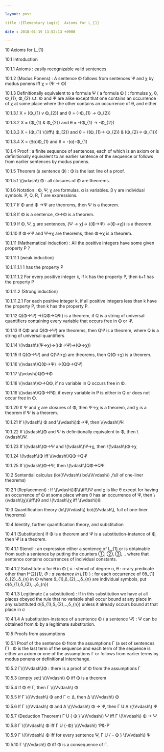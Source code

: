 ```yaml
---

layout: post

title :[Elementary Logic]  Axioms for L_{1}

date : 2018-01-19 13:52:13 +0900

---
```


10	Axioms for L_{1}

10.1	Introduction

10.1.1	Axioms : easily recognizable valid sentences

10.1.2	 (Modus Ponens) : A sentence Φ follows from sentences Ψ and χ by modus ponens iff χ = (Ψ -> Φ)

10.1.3	Definitionally equivalent to a formula Ψ ( a formula Φ ) : formulas χ, θ, Φ_{1}, Φ_{2} s.t. Φ and Ψ are alike except that one contains an occurrence of χ at some place where the other contains an occurrence of θ, and either

10.1.3.1	 Χ = (Φ_{1} v Φ_{2}) and θ = (-Φ_{1} -> Φ_{2}) 

10.1.3.2	 Χ = (Φ_{1} & Φ_{2}) and θ = -(Φ_{1} -> -Φ_{2})

10.1.3.3	 Χ = (Φ_{1} \\(\iff\\) Φ_{2}) and θ = ((Φ_{1}-> Φ_{2}) & (Φ_{2}-> Φ_{1}))

10.1.3.4	 Χ = (∃α)Φ_{1} and θ = -(α)-Φ_{1}

10.1.4	 Proof : a finite sequence of sentences, each of which is an axiom or is definitionally equivalent to an earlier sentence of the sequence or follows from earlier sentences by modus ponens.

10.1.5	 Theorem (a sentence Φ) : Φ is the last line of a proof.

10.1.5.1	\\(\vdash\\) Φ : all closures of Φ are theorems.

10.1.6	 Notation : Φ, Ψ, χ are formulas. α is variables. β γ are individual symbols. P, Q, R, T are expressions.

10.1.7	If Φ and Φ ->Ψ are theorems, then Ψ is a theorem.

10.1.8	If Φ is a sentence, Φ->Φ is a theorem.

10.1.9	If Φ, Ψ, χ are sentences, (Ψ -> χ)-> ((Φ->Ψ) ->(Φ->χ)) is a theorem.

10.1.10	If Φ->Ψ and Ψ->χ are theorems, then Φ->χ is a theorem.

10.1.11	(Mathematical induction) : All the positive integers have some given property P ? 

10.1.11.1	(weak induction) 

10.1.11.1.1	1 has the property P

10.1.11.1.2	For every positive integer k, if k has the property P, then k+1 has the property P

10.1.11.2	(Strong induction)

10.1.11.2.1	For each positive integer k, if all positive integers less than k have the property P, then k has the property P.

10.1.12	Q(Φ->Ψ) ->(QΦ->QΨ) is a theorem, if Q is a string of universal quantifiers containing every variable that occurs free in Φ or Ψ.

10.1.13	If QΦ and Q(Φ->Ψ) are theorems, then QΨ is a theorem, where Q is a string of universal quantifiers.

10.1.14	\\(\vdash\\)(Ψ->χ)->((Φ->Ψ)->(Φ->χ))

10.1.15	If Q(Φ->Ψ) and Q(Ψ->χ) are theorems, then Q(Φ->χ) is a theorem.

10.1.16	\\(\vdash\\)Q(Φ->Ψ) ->(QΦ->QΨ)

10.1.17	\\(\vdash\\)QΦ->Φ

10.1.18	\\(\vdash\\)Φ->QΦ, if no variable in Q occurs free in Φ.

10.1.19	\\(\vdash\\)QΦ->PΦ, if every variable in P is either in Q or does not occur free in Φ.

10.1.20	If Ψ and χ are closures of Φ, then Ψ->χ is a theorem, and χ is a theorem if Ψ is a theorem.

10.1.21	If \\(\vdash\\) Φ and \\(\vdash\\)Φ->Ψ, then \\(\vdash\\)Ψ.

10.1.22	If \\(\vdash\\)Φ and Ψ is definitionally equivalent to Φ, then \\(\vdash\\)Ψ.

10.1.23	If \\(\vdash\\)Φ->Ψ and \\(\vdash\\)Ψ->χ, then \\(\vdash\\)Φ->χ

10.1.24	\\(\vdash\\)Φ iff \\(\vdash\\)QΦ->QΨ

10.1.25	If \\(\vdash\\)Φ->Ψ, then \\(\vdash\\)QΦ->QΨ

10.2	Sentential calculus (lo\\(\Vvdash\\) bo\\(\Vvdash\\) ,full of one-liner theorems)

10.2.1	(Replacement) : If \\(\vdash\\)Φ\\(\iff\\)Ψ and χ is like θ except for having an occurrence of Φ at some place where θ has an occurrence of Ψ, then \\(\vdash\\)χ\\(\iff\\)θ and \\(\vdash\\)χ iff \\(\vdash\\)θ.

10.3	Quantification theory (lo\\(\Vvdash\\) bo\\(\Vvdash\\), full of one-liner theorems)

10.4	Identity, further quantification theory, and substitution

10.4.1	(Substitution) If Φ is a theorem and Ψ is a substitution-instance of Φ, then Ψ is a theorem.

10.4.1.1	Stencil : an expression either a sentence of L_{1} or is obtainable from such a sentence by putting the counters ①, ②, ③, .. where that sentence contains occurrences of individual constants.

10.4.1.2	Substitute σ for θ in Φ ( σ : stencil of degree n, θ : n-ary predicate other than I^{2}_{1}, Φ : a sentence in L_{1} ) : for each occurrence of θδ_{1}δ_{2}..δ_{n} in Φ where δ_{1},δ_{2},..,δ_{n} are individual symbols, put σ(δ_{1},δ_{2},..,δ_{n})

10.4.1.3	Legitimate ( a substitution) : If in this substitution we have at all places obeyed the rule that no variable shall occur bound at any place in any substituted σ(δ_{1},δ_{2},..,δ_{n}) unless it already occurs bound at that place in σ

10.4.1.4	A substitution-instance of a sentence Φ ( a sentence Ψ) : Ψ can be obtained from Φ by a legitimate substitution.

10.5	Proofs from assumptions

10.5.1	Proof of the sentence Φ from the assumptions Γ (a set of sentences Γ) : Φ is the last term of the sequence and each term of the sequence is either an axiom or one of the assumptions Γ or follows from earlier terms by modus ponens or definitional interchange.

10.5.2	 Γ\\(\Vvdash\\)Φ : there is a proof of Φ from the assumptions Γ

10.5.3	(empty set) \\(\Vvdash\\) Φ iff Φ is a theorem

10.5.4	If Φ ∈ Γ, then Γ \\(\Vvdash\\) Φ

10.5.5	If Γ \\(\Vvdash\\) Φ and Γ ⊂ Δ, then Δ \\(\Vvdash\\) Φ

10.5.6	If Γ \\(\Vvdash\\) Φ and Δ \\(\Vvdash\\) Φ -> Ψ, then Γ U Δ \\(\Vvdash\\) Ψ

10.5.7	(Deduction Theorem) Γ U { Φ } \\(\Vvdash\\) Ψ iff Γ \\(\Vvdash\\) Φ -> Ψ

10.5.8	Γ \\(\Vvdash\\) Φ iff Γ U {-Φ} \\(\Vvdash\\) ‘P&-P’

10.5.9	Γ \\(\Vvdash\\) Φ iff for every sentence Ψ, Γ U { - Φ } \\(\Vvdash\\) Ψ

10.5.10	Γ \\(\Vvdash\\) Φ iff Φ is a consequence of Γ.

